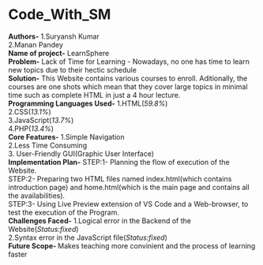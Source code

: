 # Code_With_SM
<b>Authors-</b> 1.Suryansh Kumar
<br>
        2.Manan Pandey
<br>
<b>Name of project-</b> LearnSphere
<br>
<b>Problem-</b> Lack of Time for Learning - Nowadays, no one has time to learn new topics due to their hectic schedule
<br>
<b>Solution-</b> This Website contains various courses to enroll. Aditionally, the courses are one shots which mean that they cover large topics in minimal time such as complete HTML in just a 4 hour lecture.
<br>
<b>Programming Languages Used-</b> 1.HTML(<i>59.8%</i>)
<br>
2.CSS(<i>13.1%</i>)
<br>
3.JavaScript(<i>13.7%</i>)
<br>
4.PHP(<i>13.4%</i>)
<br>
<b>Core Features-</b> 1.Simple Navigation
<br>
2.Less Time Consuming
<br>
3. User-Friendly GUI(Graphic User Interface)
<br>
<b>Implementation Plan-</b> STEP:1- Planning the flow of execution of the Website.
<br>
STEP:2- Preparing two HTML files named index.html(which contains introduction page) and home.html(which is the main page and contains all the availabilities).
<br>
STEP:3- Using Live Preview extension of VS Code and a Web-browser, to test the execution of the Program.
<br>
<b>Challenges Faced-</b> 1.Logical error in the Backend of the Website(<i>Status:fixed</i>)
<br>
2.Syntax error in the JavaScript file(<i>Status:fixed</i>)
<br>
<b>Future Scope- </b> Makes teaching more convinient and the process of learning faster
